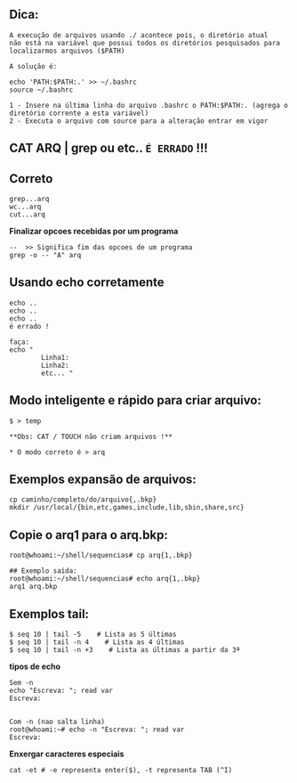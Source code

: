 ## Dica:

```
A execução de arquivos usando ./ acontece pois, o diretório atual
não está na variável que possui todos os diretórios pesquisados para localizarmos arquivos ($PATH)

A solução é:

echo 'PATH:$PATH:.' >> ~/.bashrc
source ~/.bashrc

1 - Insere na última linha do arquivo .bashrc o PATH:$PATH:. (agrega o diretório corrente a esta variável)
2 - Executa o arquivo com source para a alteração entrar em vigor
```

## CAT ARQ | grep ou etc.. ` É ERRADO ` !!!
## Correto
```
grep...arq
wc...arq
cut...arq
```
**Finalizar opcoes recebidas por um programa**
```
--  >> Significa fim das opcoes de um programa
grep -o -- "A" arq
```

## Usando echo corretamente
```
echo ..
echo ..
echo ..
é errado !

faça:
echo "
		Linha1:
		Linha2:
		etc... "
```

## Modo inteligente e rápido para criar arquivo:

```
$ > temp

**Obs: CAT / TOUCH não criam arquivos !**

* O modo correto é > arq

```

## Exemplos expansão de arquivos:
```
cp caminho/completo/do/arquivo{,.bkp}
mkdir /usr/local/{bin,etc,games,include,lib,sbin,share,src}
```

## Copie o arq1 para o arq.bkp:
```
root@whoami:~/shell/sequencias# cp arq{1,.bkp}

## Exemplo saída:
root@whoami:~/shell/sequencias# echo arq{1,.bkp}
arq1 arq.bkp 
```
## Exemplos tail:
```
$ seq 10 | tail -5    # Lista as 5 últimas
$ seq 10 | tail -n 4    # Lista as 4 últimas
$ seq 10 | tail -n +3    # Lista as últimas a partir da 3ª
```

**tipos de echo**
```
Sem -n
echo "Escreva: "; read var
Escreva:


Com -n (nao salta linha)
root@whoami:~# echo -n "Escreva: "; read var
Escreva:
```

**Enxergar caracteres especiais**
```
cat -et # -e representa enter($), -t representa TAB (^I)
```


